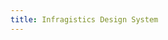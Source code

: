 ```yaml
---
title: Infragistics Design System
---
```


<script type="text/javascript">
(function() {
        let HOST = window.location.href;
        window.location.href = HOST + 'components/getting-started.html';
})();
</script>
